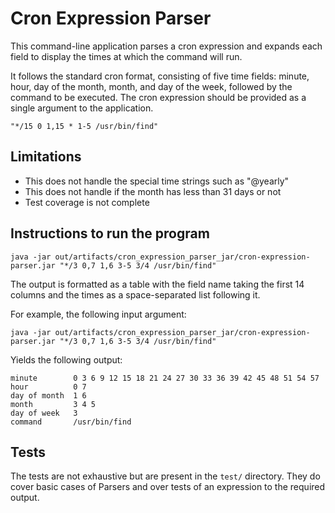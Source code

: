 # Cron Expression Parser

This command-line application parses a cron expression and expands each field to display the times at which the command will run.

It follows the standard cron format, consisting of five time fields: minute, hour, day of the month, month, and day of the week, followed by the command to be executed. The cron expression should be provided as a single argument to the application.

```"*/15 0 1,15 * 1-5 /usr/bin/find"```



## Limitations
- This does not handle the special time strings such as "@yearly"
- This does not handle if the month has less than 31 days or not
- Test coverage is not complete

## Instructions to run the program
```
java -jar out/artifacts/cron_expression_parser_jar/cron-expression-parser.jar "*/3 0,7 1,6 3-5 3/4 /usr/bin/find"
```

The output is formatted as a table with the field name taking the first 14 columns and
the times as a space-separated list following it.

For example, the following input argument:

```java -jar out/artifacts/cron_expression_parser_jar/cron-expression-parser.jar "*/3 0,7 1,6 3-5 3/4 /usr/bin/find"```

Yields the following output:

```
minute        0 3 6 9 12 15 18 21 24 27 30 33 36 39 42 45 48 51 54 57
hour          0 7
day of month  1 6
month         3 4 5
day of week   3
command       /usr/bin/find

```

## Tests

The tests are not exhaustive but are present in the `test/` directory. They do cover basic cases of Parsers and over tests of an expression to the required output.
